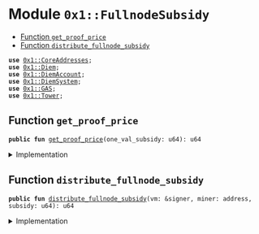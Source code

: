 
<a name="0x1_FullnodeSubsidy"></a>

# Module `0x1::FullnodeSubsidy`



-  [Function `get_proof_price`](#0x1_FullnodeSubsidy_get_proof_price)
-  [Function `distribute_fullnode_subsidy`](#0x1_FullnodeSubsidy_distribute_fullnode_subsidy)


<pre><code><b>use</b> <a href="CoreAddresses.md#0x1_CoreAddresses">0x1::CoreAddresses</a>;
<b>use</b> <a href="Diem.md#0x1_Diem">0x1::Diem</a>;
<b>use</b> <a href="DiemAccount.md#0x1_DiemAccount">0x1::DiemAccount</a>;
<b>use</b> <a href="DiemSystem.md#0x1_DiemSystem">0x1::DiemSystem</a>;
<b>use</b> <a href="GAS.md#0x1_GAS">0x1::GAS</a>;
<b>use</b> <a href="MinerState.md#0x1_Tower">0x1::Tower</a>;
</code></pre>



<a name="0x1_FullnodeSubsidy_get_proof_price"></a>

## Function `get_proof_price`



<pre><code><b>public</b> <b>fun</b> <a href="FullnodeSubsidy.md#0x1_FullnodeSubsidy_get_proof_price">get_proof_price</a>(one_val_subsidy: u64): u64
</code></pre>



<details>
<summary>Implementation</summary>


<pre><code><b>public</b> <b>fun</b> <a href="FullnodeSubsidy.md#0x1_FullnodeSubsidy_get_proof_price">get_proof_price</a>(one_val_subsidy: u64): u64 {
  <b>let</b> global_proofs = <a href="MinerState.md#0x1_Tower_get_fullnode_proofs">Tower::get_fullnode_proofs</a>();

  // proof price is simple, miners divide the equivalent of one compliant
  // validator's subsidy.
  // Miners get a subsidy per proof in their tower.

  // Note <b>to</b> rascals: I know what you're thinking, but for the same effort
  // you'll put into that idea, it would be more profitable <b>to</b> just run
  // a validator node.

  one_val_subsidy/global_proofs
}
</code></pre>



</details>

<a name="0x1_FullnodeSubsidy_distribute_fullnode_subsidy"></a>

## Function `distribute_fullnode_subsidy`



<pre><code><b>public</b> <b>fun</b> <a href="FullnodeSubsidy.md#0x1_FullnodeSubsidy_distribute_fullnode_subsidy">distribute_fullnode_subsidy</a>(vm: &signer, miner: address, subsidy: u64): u64
</code></pre>



<details>
<summary>Implementation</summary>


<pre><code><b>public</b> <b>fun</b> <a href="FullnodeSubsidy.md#0x1_FullnodeSubsidy_distribute_fullnode_subsidy">distribute_fullnode_subsidy</a>(
  vm: &signer,
  miner: address,
  subsidy: u64
):u64 {
  <a href="CoreAddresses.md#0x1_CoreAddresses_assert_diem_root">CoreAddresses::assert_diem_root</a>(vm);
  // Payment is only for fullnodes, ie. not validator candidates
  // TODO: this check is duplicated in reconfigure
  <b>if</b> (<a href="DiemSystem.md#0x1_DiemSystem_is_validator">DiemSystem::is_validator</a>(miner)) <b>return</b> 0;
  <b>if</b> (subsidy == 0) <b>return</b> 0;

  <b>let</b> minted_coins = <a href="Diem.md#0x1_Diem_mint">Diem::mint</a>&lt;<a href="GAS.md#0x1_GAS">GAS</a>&gt;(vm, subsidy);
  <a href="DiemAccount.md#0x1_DiemAccount_vm_deposit_with_metadata">DiemAccount::vm_deposit_with_metadata</a>&lt;<a href="GAS.md#0x1_GAS">GAS</a>&gt;(
    vm,
    miner,
    minted_coins,
    b"fullnode_subsidy",
    b""
  );

  subsidy
}
</code></pre>



</details>


[//]: # ("File containing references which can be used from documentation")
[ACCESS_CONTROL]: https://github.com/diem/dip/blob/main/dips/dip-2.md
[ROLE]: https://github.com/diem/dip/blob/main/dips/dip-2.md#roles
[PERMISSION]: https://github.com/diem/dip/blob/main/dips/dip-2.md#permissions
